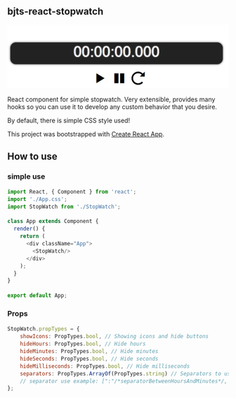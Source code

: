 ## bjts-react-stopwatch

<p align="center">
  <img src="https://github.com/Bajtas/bjts-react-stopwatch/blob/master/images/stopwatch.jpg?raw=true" alt="How component looks"/>
</p>

React component for simple stopwatch. Very extensible, provides many hooks so you can use it to develop any custom behavior that you desire.

By default, there is simple CSS style used!

This project was bootstrapped with [Create React App](https://github.com/facebookincubator/create-react-app).

## How to use

### simple use

```javascript
import React, { Component } from 'react';
import './App.css';
import StopWatch from './StopWatch';

class App extends Component {
  render() {
    return (
      <div className="App">
        <StopWatch/>
      </div>
    );
  }
}

export default App;
```

### Props

```javascript
StopWatch.propTypes = {
    showIcons: PropTypes.bool, // Showing icons and hide buttons
    hideHours: PropTypes.bool, // Hide hours
    hideMinutes: PropTypes.bool, // Hide minutes
    hideSeconds: PropTypes.bool, // Hide seconds
    hideMilliseconds: PropTypes.bool, // Hide milliseconds
    separators: PropTypes.ArrayOf(PropTypes.string) // Separators to use between hours/minutes/seconds/milliseconds
    // separator use example: [":"/*separatorBetweenHoursAndMinutes*/, ":"/*separatorBetweenMinutesAndSeconds*/, "."/*separatorBetweenSecondsAndMilliseconds*/]
};
```
